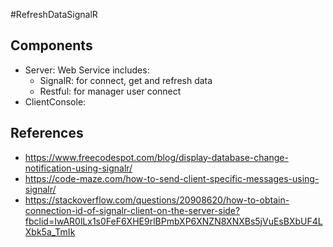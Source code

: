 #RefreshDataSignalR

## Components
- Server: Web Service includes: 
    - SignalR: for connect, get and refresh data
    - Restful: for manager user connect
- ClientConsole: 


## References
- https://www.freecodespot.com/blog/display-database-change-notification-using-signalr/
- https://code-maze.com/how-to-send-client-specific-messages-using-signalr/
- https://stackoverflow.com/questions/20908620/how-to-obtain-connection-id-of-signalr-client-on-the-server-side?fbclid=IwAR0lLx1s0FeF6XHE9rlBPmbXP6XNZN8XNXBs5jVuEsBXbUF4LXbk5a_TmIk